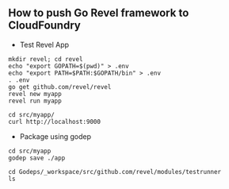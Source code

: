 ## How to push Go Revel framework to CloudFoundry

- Test Revel App  
```
mkdir revel; cd revel
echo "export GOPATH=$(pwd)" > .env 
echo "export PATH=$PATH:$GOPATH/bin" > .env
. .env
go get github.com/revel/revel
revel new myapp
revel run myapp

cd src/myapp/
curl http://localhost:9000
```

- Package using godep
```
cd src/myapp
godep save ./app

cd Godeps/_workspace/src/github.com/revel/modules/testrunner
ls
```
